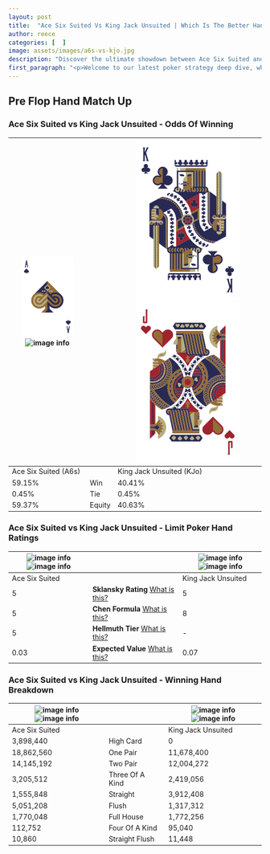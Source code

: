 ```yaml
---
layout: post
title:  "Ace Six Suited Vs King Jack Unsuited | Which Is The Better Hand In Poker? A Complete Guide"
author: reece
categories: [  ]
image: assets/images/a6s-vs-kjo.jpg
description: "Discover the ultimate showdown between Ace Six Suited and King Jack Unsuited in poker! Uncover the odds, strategies, and scenarios where one hand triumphs over the other. Get ready to up your poker game with this thrilling analysis."
first_paragraph: "<p>Welcome to our latest poker strategy deep dive, where we're pitting two distinct hands against each other in a high-stakes showdown: Ace Six Suited vs King Jack Unsuited.</p><p>In the dynamic world of poker, every decision counts, and knowing which hand holds the upper hand is key to your success at the table.</p><p>In this article, we'll dissect these two hands, explore the scenarios where one dominates the other, and equip you with the knowledge to make strategic choices that can tip the odds in your favor.</p><p>Get ready to unravel the intriguing dynamics of these poker hands and elevate your game to new heights.</p>"
---
```




[comment]: # (sp0)

## Pre Flop Hand Match Up

<div class="table hand-ratings" markdown="1"> 



### Ace Six Suited vs King Jack Unsuited - Odds Of Winning


    
| ![image info](assets/images/hand1/A.png) ![image info](assets/images/hand1/6s.png) |  | ![image info](assets/images/hand2/K.png) ![image info](assets/images/hand2/Jo.png) |
| -------- | -------- | -------- |
| Ace Six Suited (A6s) |  | King Jack Unsuited (KJo) |
| 59.15% | Win | 40.41% |
| 0.45% | Tie | 0.45% |
| 59.37% | Equity | 40.63% |




[comment]: # (sp1)



### Ace Six Suited vs King Jack Unsuited - Limit Poker Hand Ratings


    
| ![image info](https://www.riverpairs.com/assets/images/hand1/A.png) ![image info](https://www.riverpairs.com/assets/images/hand1/6s.png) |  | ![image info](https://www.riverpairs.com/assets/images/hand2/K.png) ![image info](https://www.riverpairs.com/assets/images/hand2/Jo.png) |
| -------- | -------- | -------- |
| Ace Six Suited |  | King Jack Unsuited |
| 5 | **Sklansky Rating** [What is this?](/sklansky-rating-explained) | 5 |
| 5 | **Chen Formula** [What is this?](/chen-formula-explained) | 8 |
| 5 | **Hellmuth Tier** [What is this?](/Hellmuth-tier-explained) | - |
| 0.03 | **Expected Value** [What is this?](/expected-value-explained) | 0.07 |




[comment]: # (sp2)



### Ace Six Suited vs King Jack Unsuited - Winning Hand Breakdown


    
| ![image info](https://www.riverpairs.com/assets/images/hand1/A.png) ![image info](https://www.riverpairs.com/assets/images/hand1/6s.png) |  | ![image info](https://www.riverpairs.com/assets/images/hand2/K.png) ![image info](https://www.riverpairs.com/assets/images/hand2/Jo.png) |
| -------- | -------- | -------- |
| Ace Six Suited |  | King Jack Unsuited |
| 3,898,440 | High Card | 0 |
| 18,862,560 | One Pair | 11,678,400 |
| 14,145,192 | Two Pair | 12,004,272 |
| 3,205,512 | Three Of A Kind | 2,419,056 |
| 1,555,848 | Straight | 3,912,408 |
| 5,051,208 | Flush | 1,317,312 |
| 1,770,048 | Full House | 1,772,256 |
| 112,752 | Four Of A Kind | 95,040 |
| 10,860 | Straight Flush | 11,448 |




[comment]: # (sp3)



</div>

[comment]: # (sp4)



[comment]: # (sp5)


